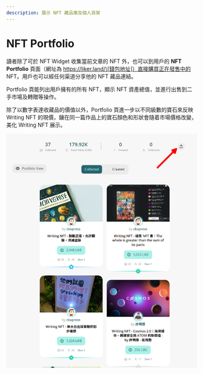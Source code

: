 ```yaml
---
description: 展示 NFT 藏品庫及個人貨架
---
```


# NFT Portfolio

讀者除了可於 NFT Widget 收集當前文章的 NFT 外，也可以到用戶的 **NFT Portfolio** 頁面（網址為 https://liker.land/\[錢包地址]）直接購買正在發售中的 NFT。用戶也可以經任何渠道分享他的 NFT 藏品連結。

Portfolio 頁能列出用戶擁有的所有 NFT，顯示 NFT 資產總值，並進行出售到二手市場及轉贈等操作。

除了以數字表達收藏品的價值以外，Portfolio 頁進一步以不同級數的寶石來反映 Writing NFT 的現價，鑲在同一篇作品上的寶石顏色和形狀會隨着市場價格改變，美化 Writing NFT 展示。

![NFT Portfolio: 展示自己的 NFT 珍藏，及轉贈或賣出到二級市場，點擊右上角圖示方便記下頁面地址](<../../.gitbook/assets/NFT Portfolio.png>)
